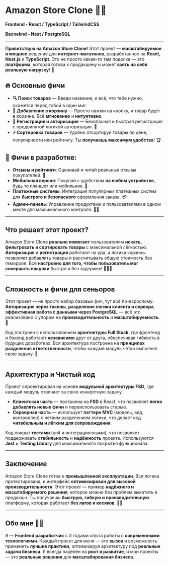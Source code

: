 # Amazon Store Clone 🛒💥

**Frontend - React / TypeScript / TailwindCSS**
  
**Bacneknd - Nest / PostgreSQL**

---

**Приветствую на Amazon Store Clone!** Этот проект — **масштабируемое и мощное** решение для **интернет-магазинов**, разработанное на **React, Nest.js** и **TypeScript**. Это не просто какая-то там поделка — это **платформа**, которая готова к продакшену и может **взять на себя реальную нагрузку**! 🚀

## 🔥 Основные фичи

- **🔍 Поиск товаров** — Введи название, и всё, что тебе нужно, окажется перед тобой в один миг.
- **🛒 Добавление в корзину** — Просто нажми на кнопку, и товар будет в корзине. Всё **мгновенно** и **интуитивно**.
- **🔑 Регистрация и авторизация** — Безопасная и быстрая регистрация с продвинутой логикой авторизации. 🔐
- **⚡️ Сортировка товаров** — Удобно отсортируй товары по цене, популярности или рейтингу. Ты **получаешь максимум удобства**! 🏆

## 🚀 Фичи в разработке:

- **Отзывы и рейтинги**: Оценивай и читай реальные отзывы покупателей. 📝
- **Мобильная версия**: Покупай с удобством **на любом устройстве**, будь то планшет или мобильник. 📲
- **Платежные системы**: Интеграция популярных платёжных систем для **быстрого и безопасного** оформления заказа. 💳
- **Админ-панель**: Управление продуктами и пользователями в одном месте для максимального контроля. 👨‍💻

---

## Что решает этот проект?

Amazon Store Clone **реально помогает** пользователям **искать, фильтровать и сортировать товары** с максимальной лёгкостью. **Авторизация** и **регистрация** работают на ура, а логика корзины позволяет добавлять товары и рассчитывать общую стоимость без геморроя. Всё **настроено для того, чтобы пользователь мог совершать покупки** быстро и без задержек! 🏃‍♂️💸

---

## Сложность и фичи для сеньоров

Этот проект — не просто набор базовых фич, тут всё по-взрослому. **Авторизация через токены**, **разделение логики клиента и сервера**, **эффективная работа с данными через PostgreSQL** — всё это реализовано с упором на **производительность** и **масштабируемость**. 💪

Код построен с использованием **архитектуры Full Stack**, где фронтенд и бэкенд работают **независимо** друг от друга, обеспечивая гибкость в будущих доработках. Вся архитектура построена на **принципах разделения ответственности**, чтобы каждый модуль чётко выполнял свою задачу. 🚀

---

## Архитектура и Чистый код

Проект спроектирован на основе **модульной архитектуры FSD**, где каждый модуль отвечает за свою конкретную задачу. 

- **Клиентская часть** — построена на **FSD** в React, что позволяет **легко добавлять новые фичи** и переиспользовать старые.
- **Серверная часть** — использует **паттерн MVC** (модель, вид, контроллер) с чётким разделением логики, что делает код **читабельным и лёгким для сопровождения**.

Код покрыт **тестами** (unit и интеграционными), что позволяет поддерживать **стабильность** и **надёжность** проекта. Используются **Jest** и **Testing Library** для максимального покрытия функционала.

---

## Заключение

Amazon Store Clone готов к **промышленной эксплуатации**. Вся логика протестирована, и интерфейс **оптимизирован для высокой производительности**. Этот проект — пример **надёжного и масштабируемого решения**, которое можно без проблем выкатить в продакшн. Ты получаешь **быструю, гибкую и производительную** платформу, которая работает **без лагов и косяков**. 💯🔥

---

## Обо мне 👨‍💻

Я — **Frontend разработчик** с 3 годами опыта работы с **современными технологиями**. Каждый проект для меня — это **вызов** и возможность применить **лучшие практики**, оптимизируя архитектуру под **реальные задачи бизнеса**. Я всегда нацелен на **рост и развитие**, и мои проекты — это **реальные решения** для **масштабирования бизнеса**. 
